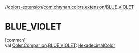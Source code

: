 //[colors-extension](../../index.md)/[com.chrynan.colors.extension](index.md)/[BLUE_VIOLET](-b-l-u-e_-v-i-o-l-e-t.md)

# BLUE_VIOLET

[common]\
val [Color.Companion](../../../colors-core/colors-core/com.chrynan.colors/-color/-companion/index.md).[BLUE_VIOLET](-b-l-u-e_-v-i-o-l-e-t.md): [HexadecimalColor](../../../colors-core/colors-core/com.chrynan.colors/-hexadecimal-color/index.md)
